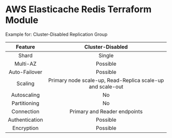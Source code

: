 # AWS Elasticache Redis Terraform Module

Example for: Cluster-Disabled Replication Group

| Feature | Cluster-Disabled |
| :---: | :---: |
| Shard | Single |
| Multi-AZ | Possible |
| Auto-Failover | Possible |
| Scaling | Primary node scale-up, Read-Replica scale-up and scale-out |
| Autoscaling | No |
| Partitioning | No |
| Connection | Primary and Reader endpoints |
| Authentication | Possible |
| Encryption | Possible |
